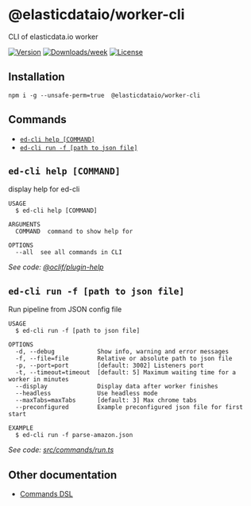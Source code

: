@elasticdataio/worker-cli
=========================

CLI of elasticdata.io worker

[![Version](https://img.shields.io/npm/v/@elasticdataio/worker-cli.svg)](https://npmjs.org/package/@elasticdataio/worker-cli)
[![Downloads/week](https://img.shields.io/npm/dw/@elasticdataio/worker-cli.svg)](https://npmjs.org/package/@elasticdataio/worker-cli)
[![License](https://img.shields.io/npm/l/@elasticdataio/worker-cli.svg)](https://github.com/elasticdataio/worker-cli/blob/master/package.json)

## Installation

```
npm i -g --unsafe-perm=true  @elasticdataio/worker-cli
```

<!-- toc -->

<!-- tocstop -->
## Commands
<!-- commands -->
* [`ed-cli help [COMMAND]`](#ed-cli-help-command)
* [`ed-cli run -f [path to json file]`](#ed-cli-run--f-path-to-json-file)

## `ed-cli help [COMMAND]`

display help for ed-cli

```
USAGE
  $ ed-cli help [COMMAND]

ARGUMENTS
  COMMAND  command to show help for

OPTIONS
  --all  see all commands in CLI
```

_See code: [@oclif/plugin-help](https://github.com/oclif/plugin-help/blob/v3.2.2/src/commands/help.ts)_

## `ed-cli run -f [path to json file]`

Run pipeline from JSON config file

```
USAGE
  $ ed-cli run -f [path to json file]

OPTIONS
  -d, --debug            Show info, warning and error messages
  -f, --file=file        Relative or absolute path to json file
  -p, --port=port        [default: 3002] Listeners port
  -t, --timeout=timeout  [default: 5] Maximum waiting time for a worker in minutes
  --display              Display data after worker finishes
  --headless             Use headless mode
  --maxTabs=maxTabs      [default: 3] Max chrome tabs
  --preconfigured        Example preconfigured json file for first start

EXAMPLE
  $ ed-cli run -f parse-amazon.json
```

_See code: [src/commands/run.ts](https://github.com/elasticdataio/worker-cli/blob/v0.1.0/src/commands/run.ts)_
<!-- commandsstop -->

## Other documentation

* [Commands DSL](https://app.elasticdata.io/#/docs)
